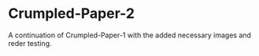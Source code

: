 # Crumpled-Paper-2
A continuation of Crumpled-Paper-1 with the added necessary images and reder testing.
